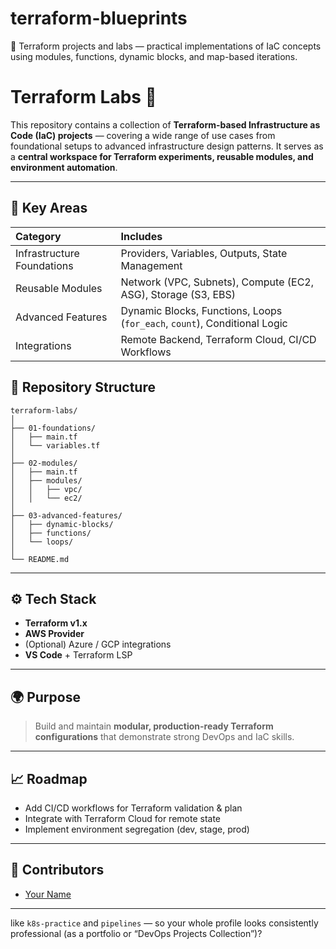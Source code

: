 # terraform-blueprints
🚀 Terraform projects and labs — practical implementations of IaC concepts using modules, functions, dynamic blocks, and map-based iterations.

# Terraform Labs 🧩

This repository contains a collection of **Terraform-based Infrastructure as Code (IaC) projects** — covering a wide range of use cases from foundational setups to advanced infrastructure design patterns.
It serves as a **central workspace for Terraform experiments, reusable modules, and environment automation**.

---

## 🧠 Key Areas

| Category                   | Includes                                                                  |
| :------------------------- | :------------------------------------------------------------------------ |
| Infrastructure Foundations | Providers, Variables, Outputs, State Management                           |
| Reusable Modules           | Network (VPC, Subnets), Compute (EC2, ASG), Storage (S3, EBS)             |
| Advanced Features          | Dynamic Blocks, Functions, Loops (`for_each`, `count`), Conditional Logic |
| Integrations               | Remote Backend, Terraform Cloud, CI/CD Workflows                          |

## 🧩 Repository Structure

```
terraform-labs/
│
├── 01-foundations/
│   ├── main.tf
│   └── variables.tf
│
├── 02-modules/
│   ├── main.tf
│   ├── modules/
│   │   ├── vpc/
│   │   └── ec2/
│
├── 03-advanced-features/
│   ├── dynamic-blocks/
│   ├── functions/
│   └── loops/
│
└── README.md
```

---

## ⚙️ Tech Stack

* **Terraform v1.x**
* **AWS Provider**
* (Optional) Azure / GCP integrations
* **VS Code** + Terraform LSP

---

## 🌍 Purpose

> Build and maintain **modular, production-ready Terraform configurations** that demonstrate strong DevOps and IaC skills.

---

## 📈 Roadmap

* Add CI/CD workflows for Terraform validation & plan
* Integrate with Terraform Cloud for remote state
* Implement environment segregation (dev, stage, prod)

---

## 👥 Contributors

* [Your Name](https://github.com/tanishkakushwah)
---
like `k8s-practice` and `pipelines` — so your whole profile looks consistently professional (as a portfolio or “DevOps Projects Collection”)?

